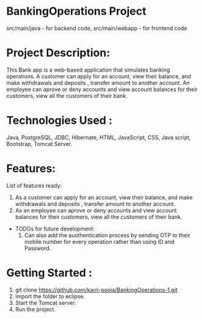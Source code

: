 # BankingOperations Project
  src/main/java - for backend code, 
  src/main/webapp - for frontend code
 
# Project Description:
  This Bank app is a web-based application that simulates banking operations. 
  A customer can apply for an account, view their balance, and make withdrawals and deposits , transfer amount to another account. 
  An employee can aprove or deny accounts and view account balances for their customers, view all the customers of their bank.
 
# Technologies Used : 
  Java, PostgreSQL, JDBC, Hibernate, HTML, JavaScript, CSS, Java script, Bootstrap, Tomcat Server.
  
# Features:
List of features ready:
  1) As a customer can apply for an account, view their balance, and make withdrawals and deposits , transfer amount to another account.
  2) As an employee can aprove or deny accounts and view account balances for their customers, view all the customers of their bank.
- TODOs for future development:
  1) Can also add the auothentication process by sending OTP to their mobile number for every operation rather than using ID and Password.
   
# Getting Started :
   1) git clone https://github.com/karri-pooja/BankingOperations-1.git
   2) import the folder to eclipse.
   3) Start the Tomcat server.
   4) Run the project.   
 

  
   

